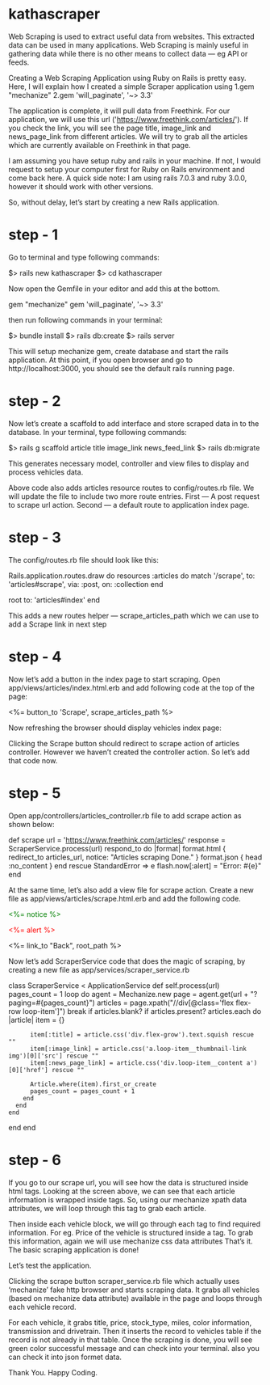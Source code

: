 # kathascraper

Web Scraping is used to extract useful data from websites. This extracted data can be used in many applications. Web Scraping is mainly useful in gathering data while there is no other means to collect data — eg API or feeds.

Creating a Web Scraping Application using Ruby on Rails is pretty easy. Here, I will explain how I created a simple Scraper application using
1.gem "mechanize"
2.gem 'will_paginate', '~> 3.3'

The application is complete, it will pull data from Freethink. For our application, we will use this url ('https://www.freethink.com/articles/'). If you check the link, you will see the page  title, image_link and news_page_link from different articles. We will try to grab all the articles which are currently available on Freethink in that page.

I am assuming you have setup ruby and rails in your machine. If not, I would request to setup your computer first for Ruby on Rails environment and come back here. A quick side note: I am using rails 7.0.3 and ruby 3.0.0, however it should work with other versions.

So, without delay, let’s start by creating a new Rails application.

# step - 1

Go to terminal and type following commands:

$> rails new kathascraper
$> cd kathascraper

Now open the Gemfile in your editor and add this at the bottom.

gem "mechanize"
gem 'will_paginate', '~> 3.3'

then run following commands in your terminal:

$> bundle install
$> rails db:create
$> rails server

This will setup mechanize gem, create database and start the rails application. At this point, if you open browser and go to http://localhost:3000, you should see the default rails running page.

# step - 2

Now let’s create a scaffold to add interface and store scraped data in to the database. In your terminal, type following commands:

$> rails g scaffold article title image_link news_feed_link
$> rails db:migrate

This generates necessary model, controller and view files to display and process vehicles data.

Above code also adds articles resource routes to config/routes.rb file. We will update the file to include two more route entries. First — A post request to scrape url action. Second — a default route to application index page.

# step - 3

The config/routes.rb file should look like this:

Rails.application.routes.draw do
  resources :articles do
    match '/scrape', to: 'articles#scrape', via: :post, on: :collection
  end

  root to: 'articles#index'
end

This adds a new routes helper — scrape_articles_path which we can use to add a Scrape link in next step

# step - 4

Now let’s add a button in the index page to start scraping. Open app/views/articles/index.html.erb and add following code at the top of the page:

<%= button_to 'Scrape', scrape_articles_path %>

Now refreshing the browser should display vehicles index page:

Clicking the Scrape button should redirect to scrape action of articles controller. However we haven’t created the controller action. So let’s add that code now.

# step - 5

Open app/controllers/articles_controller.rb file to add scrape action as shown below:

def scrape
    url = 'https://www.freethink.com/articles/'
    response = ScraperService.process(url)
    respond_to do |format|
      format.html { redirect_to articles_url, notice: "Articles scraping Done." }
      format.json { head :no_content }
    end
  rescue StandardError => e
    flash.now[:alert] = "Error: #{e}"
  end
  
  At the same time, let’s also add a view file for scrape action. Create a new file as app/views/articles/scrape.html.erb and add the following code.

<p style="color: green"><%= notice %></p>
  <p style="color: red"><%= alert %></p>
  <%= link_to "Back", root_path %>
  
  Now let’s add ScraperService code that does the magic of scraping, by creating a new file as app/services/scraper_service.rb

class ScraperService < ApplicationService
  def self.process(url)
    pages_count = 1
    loop do
      agent = Mechanize.new
      page = agent.get(url + "?paging=#{pages_count}")
      articles = page.xpath("//div[@class='flex flex-row loop-item']")
      break if articles.blank?
      if articles.present?
        articles.each do |article|
          item = {}

          item[:title] = article.css('div.flex-grow').text.squish rescue ""
          item[:image_link] = article.css('a.loop-item__thumbnail-link img')[0]['src'] rescue ""
          item[:news_page_link] = article.css('div.loop-item__content a')[0]['href'] rescue ""

          Article.where(item).first_or_create
          pages_count = pages_count + 1
        end
      end
    end
  end
end
                                         

# step - 6
                                         
If you go to our scrape url, you will see how the data is structured inside html tags.
Looking at the screen above, we can see that each article information is wrapped inside tags. So, using our mechanize xpath data attributes, we will loop through this tag to grab each article.

Then inside each vehicle block, we will go through each tag to find required information. For eg. Price of the vehicle is structured inside a tag. To grab this information, again we will use mechanize css data attributes
That’s it. The basic scraping application is done!

Let’s test the application.

Clicking the scrape button scraper_service.rb file which actually uses ‘mechanize’ fake http browser and starts scraping data. It grabs all vehicles (based on mechanize data attribute) available in the page and loops through each vehicle record.

For each vehicle, it grabs title, price, stock_type, miles, color information, transmission and drivetrain. Then it inserts the record to vehicles table if the record is not already in that table.
Once the scraping is done, you will see green color successful message and can check into your terminal.
also you can check it into json formet data.

Thank You.
Happy Coding.


